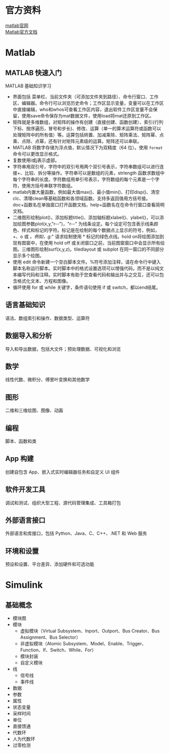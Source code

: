 # 官方资料
[matlab官网](https://ww2.mathworks.cn/?s_tid=user_nav_logo)  
[Matlab官方文档](https://ww2.mathworks.cn/help/releases/R2024a/index.html)

# Matlab
## MATLAB 快速入门
MATLAB 基础知识学习
- 界面包括 菜单栏、当前文件夹（可添加文件夹到路径）、命令行窗口、工作区、编辑器。命令行可以浏览历史命令；工作区显示变量，变量可以在工作区中直接编辑，who和whos可查看工作区内容，退出软件工作区变量不会保留，使用save命令保存为mat数据文件，使用load将mat还原到工作区。  
- 矩阵就是多维数组，对矩阵的操作有创建（直接创建、函数创建）、索引(行列下标、按序遍历，冒号和步长)、修改、运算（单一的算术运算符或函数可以处理矩阵中的所有值）等。运算包括转置、加减乘除、矩阵乘法、矩阵幂、点乘、点除、点幂，还有针对矩阵元素级的运算。矩阵还可以串联。  
- MATLAB 将数字存储为浮点值，默认情况下为双精度（64 位）。使用 `format` 命令可以更改显示格式。  
- 复数使用i或j表示虚部。
- 字符串用双引号，字符中的双引号用两个双引号表示，字符串数组可以进行连接+、比较、拆分等操作。字符串可以是数组的元素，strlength 函数求数组中每个字符串的长度。字符数组用单引号表示，字符数组的每个元素是一个字符，使用方括号串联字符数组。
- matlab内置大量函数，例如最大值max()、最小值min()、打印disp()、清空clc、清理clean等基础函数和各领域函数。支持多返回值用方括号接。doc+函数名在单独窗口打开函数文档，help+函数名在在命令行窗口查看简明文档。
- 二维图形绘制plot()，添加标题title()、添加轴标题xlabel()、ylabel()，可以添加绘图参数plot(x,y,"r--")，"r--" 为线条设定。每个设定可包含表示线条颜色、样式和标记的字符。标记是在绘制的每个数据点上显示的符号，例如，+、o 或 *。例如，g:*" 请求绘制使用 * 标记的绿色点线。hold on将绘图添加到现有图窗中，在使用 hold off 或关闭窗口之前，当前图窗窗口中会显示所有绘图。三维图形绘制surf(x,y,z)。tiledlayout 或 subplot 在同一窗口的不同部分显示多个绘图。
- 使用 edit 命令新建一个空白脚本文件。%符号添加注释，请在命令行中键入脚本名称运行脚本。实时脚本中的格式设置选项可以增强代码，而不是以纯文本编写代码和注释。实时脚本有助于您查看代码和输出并与之交互，还可以包含格式化文本、方程和图像。
- 循环使用 for 或 while 关键字，条件语句使用 if 或 switch，都以end结尾。



## 语言基础知识
语法、数组索引和操作、数据类型、运算符

## 数据导入和分析
导入和导出数据，包括大文件；预处理数据、可视化和浏览

## 数学
线性代数、微积分、傅里叶变换和其他数学

## 图形
二维和三维绘图、图像、动画

## 编程
脚本、函数和类

## App 构建
创建自包含 App、嵌入式实时编辑器任务和自定义 UI 组件

## 软件开发工具
调试和测试、组织大型工程、源代码管理集成、工具箱打包

## 外部语言接口
外部语言和库接口，包括 Python、Java、C、C++、.NET 和 Web 服务

## 环境和设置
预设和设置、平台差异、添加硬件和可选功能

# Simulink
## 基础概念
- 模块图
- 模块
	- 虚拟模块（Virtual Subsystem、Inport、Outport、Bus Creator、Bus Assignment、Bus Selector）
	- 非虚拟模块（Atomic Subsystem、Model、Enable、Trigger、Function、If、Switch、While、For）
	- 模块封装
	- 自定义模块
- 线
	- 信号线
	- 事件线
- 数据
- 参数
- 属性
- 状态变量
- 采样时间
- 单位
- 直接馈通
- 代数环
- 人为代数环
- 过零检测
